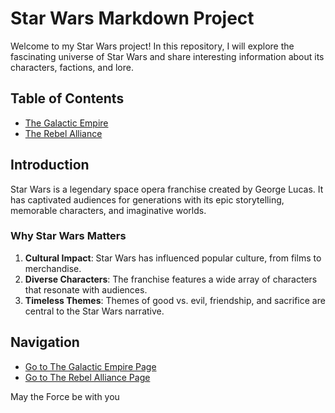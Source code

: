 # Star Wars Markdown Project

Welcome to my Star Wars project! In this repository, I will explore the fascinating universe of Star Wars and share interesting information about its characters, factions, and lore.

## Table of Contents
- [The Galactic Empire](page1.md)
- [The Rebel Alliance](page2.md)

## Introduction
Star Wars is a legendary space opera franchise created by George Lucas. It has captivated audiences for generations with its epic storytelling, memorable characters, and imaginative worlds.

### Why Star Wars Matters
1. **Cultural Impact**: Star Wars has influenced popular culture, from films to merchandise.
2. **Diverse Characters**: The franchise features a wide array of characters that resonate with audiences.
3. **Timeless Themes**: Themes of good vs. evil, friendship, and sacrifice are central to the Star Wars narrative.

## Navigation
- [Go to The Galactic Empire Page](page1.md)
- [Go to The Rebel Alliance Page](page2.md)

May the Force be with you

